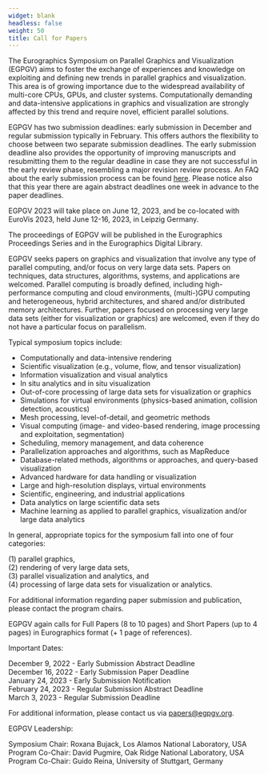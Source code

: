 ```yaml
---
widget: blank
headless: false
weight: 50
title: Call for Papers
---
```


The Eurographics Symposium on Parallel Graphics and Visualization (EGPGV) aims to foster the exchange of experiences and knowledge on exploiting and defining new trends in parallel graphics and visualization. This area is of growing importance due to the widespread availability of multi-core CPUs, GPUs, and cluster systems. Computationally demanding and data-intensive applications in graphics and visualization are strongly affected by this trend and require novel, efficient parallel solutions.

EGPGV has two submission deadlines: early submission in December and regular submission typically in February. This offers authors the flexibility to choose between two separate submission deadlines. The early submission deadline also provides the opportunity of improving manuscripts and resubmitting them to the regular deadline in case they are not successful in the early review phase, resembling a major revision review process. An FAQ about the early submission process can be found [here](../faq/). Please notice also that this year there are again abstract deadlines one week in advance to the paper deadlines.

EGPGV 2023 will take place on June 12, 2023, and be co-located with EuroVis 2023, held June 12-16, 2023, in Leipzig Germany.

The proceedings of EGPGV will be published in the Eurographics Proceedings Series and in the Eurographics Digital Library.

EGPGV seeks papers on graphics and visualization that involve any type of parallel computing, and/or focus on very large data sets. Papers on techniques, data structures, algorithms, systems, and applications are welcomed. Parallel computing is broadly defined, including high-performance computing and cloud environments, (multi-)GPU computing and heterogeneous, hybrid architectures, and shared and/or distributed memory architectures. Further, papers focused on processing very large data sets (either for visualization or graphics) are welcomed, even if they do not have a particular focus on parallelism.

Typical symposium topics include:

- Computationally and data-intensive rendering
- Scientific visualization (e.g., volume, flow, and tensor visualization)
- Information visualization and visual analytics
- In situ analytics and in situ visualization
- Out-of-core processing of large data sets for visualization or graphics
- Simulations for virtual environments (physics-based animation, collision detection, acoustics)
- Mesh processing, level-of-detail, and geometric methods
- Visual computing (image- and video-based rendering, image processing and exploitation, segmentation)
- Scheduling, memory management, and data coherence
- Parallelization approaches and algorithms, such as MapReduce
- Database-related methods, algorithms or approaches, and query-based visualization
- Advanced hardware for data handling or visualization
- Large and high-resolution displays, virtual environments
- Scientific, engineering, and industrial applications
- Data analytics on large scientific data sets
- Machine learning as applied to parallel graphics, visualization and/or large data analytics

In general, appropriate topics for the symposium fall into one of four categories:

(1) parallel graphics,  
(2) rendering of very large data sets,  
(3) parallel visualization and analytics, and  
(4) processing of large data sets for visualization or analytics.  

For additional information regarding paper submission and publication, please contact the program chairs.

EGPGV again calls for Full Papers (8 to 10 pages) and Short Papers (up to 4 pages) in Eurographics format (+ 1 page of references). 

Important Dates:

December 9, 2022 - Early Submission Abstract Deadline  
December 16, 2022 - Early Submission Paper Deadline  
January 24, 2023 - Early Submission Notification  
February 24, 2023 - Regular Submission Abstract Deadline  
March 3, 2023 - Regular Submission Deadline  

For additional information, please contact us via papers@egpgv.org.

EGPGV Leadership:

Symposium Chair: Roxana Bujack, Los Alamos National Laboratory, USA  
Program Co-Chair: David Pugmire, Oak Ridge National Laboratory, USA  
Program Co-Chair: Guido Reina, University of Stuttgart, Germany  
